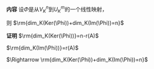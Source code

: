 **内容**
设$\Phi$是从$V_K^n$到$U_K^m$的一个线性映射，

则 $\rm{dim_K(Ker(\Phi))+dim_K(Im(\Phi))=n}$

**证明**
$\rm{dim_K(Ker(\Phi))}=n-r(A)$

$\rm{dim_K(Im(\Phi))}=r(A)$

$\Rightarrow
\rm{dim_K(Ker(\Phi))+dim_K(Im(\Phi))=n}$

